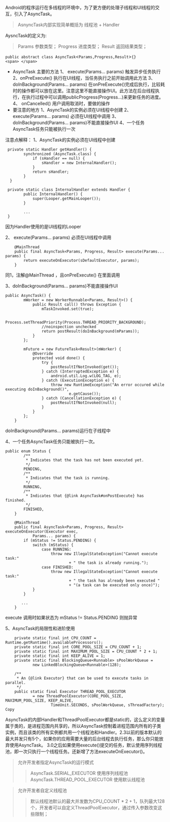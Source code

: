 Android的程序运行在多线程的环境中，为了更方便的处理子线程和UI线程的交互，引入了AsyncTask。

> AsnyncTask内部实现简单概括为 线程池 + Handler

AysncTask的定义为:

> Params 参数类型；
> Progress 进度类型；
> Result 返回结果类型；

`public abstract class AsyncTask`<`Params,Progress,Result`>`{}<span> </span>`

* AsyncTask 主要的方法
  1、 execute(Params... params) 触发异步任务执行
  2、onPreExecute() 执行在UI线程，当任务执行之前开始调用此方法
  3、doInBackground(Params... params) 在onPreExecute()完成后执行，比较耗时的操作都可以放在这里。注意这里不能直接操作UI。此方法在后台线程执行，在执行过程中可以调用publicProgress(Progress…)来更新任务的进度。
  4、 onCancelled() 用户调用取消时，要做的操作
* 要注意的地方
  1、AsyncTask的实例必须在UI线程中创建
  2、 execute(Params... params) 必须在UI线程中调用
  3、doInBackground(Params... params)不能直接操作UI
  4、一个任务AsyncTask任务只能被执行一次

注意点解释：
1、AsyncTask的实例必须在UI线程中创建

```
 private static Handler getHandler() {
        synchronized (AsyncTask.class) {
            if (sHandler == null) {
                sHandler = new InternalHandler();
            }
            return sHandler;
        }
  }
  
 private static class InternalHandler extends Handler {
        public InternalHandler() {
            super(Looper.getMainLooper());
        }

        ...
 }
```

因为Handler使用的是UI线程的Looper

2、 execute(Params... params) 必须在UI线程中调用

```
	@MainThread
    public final AsyncTask<Params, Progress, Result> execute(Params... params) {
        return executeOnExecutor(sDefaultExecutor, params);
    }
```

同1，注解@MainThread ，且onPreExecute() 在里面调用

3、doInBackground(Params... params)不能直接操作UI

```
public AsyncTask() {
        mWorker = new WorkerRunnable<Params, Result>() {
            public Result call() throws Exception {
                mTaskInvoked.set(true);

                Process.setThreadPriority(Process.THREAD_PRIORITY_BACKGROUND);
                //noinspection unchecked
                return postResult(doInBackground(mParams));
            }
        };

        mFuture = new FutureTask<Result>(mWorker) {
            @Override
            protected void done() {
                try {
                    postResultIfNotInvoked(get());
                } catch (InterruptedException e) {
                    android.util.Log.w(LOG_TAG, e);
                } catch (ExecutionException e) {
                    throw new RuntimeException("An error occured while executing doInBackground()",
                            e.getCause());
                } catch (CancellationException e) {
                    postResultIfNotInvoked(null);
                }
            }
        };
    }
```

doInBackground(Params... params)运行在子线程中

4、一个任务AsyncTask任务只能被执行一次。

```
public enum Status {
        /**
         * Indicates that the task has not been executed yet.
         */
        PENDING,
        /**
         * Indicates that the task is running.
         */
        RUNNING,
        /**
         * Indicates that {@link AsyncTask#onPostExecute} has finished.
         */
        FINISHED,
    }

	@MainThread
    public final AsyncTask<Params, Progress, Result> executeOnExecutor(Executor exec,
            Params... params) {
        if (mStatus != Status.PENDING) {
            switch (mStatus) {
                case RUNNING:
                    throw new IllegalStateException("Cannot execute task:"
                            + " the task is already running.");
                case FINISHED:
                    throw new IllegalStateException("Cannot execute task:"
                            + " the task has already been executed "
                            + "(a task can be executed only once)");
            }
        }

       ...
    }
```

execute 调用时如果状态为 mStatus != Status.PENDING 则抛异常

5、AsyncTask的局限性和进阶使用

```
	private static final int CPU_COUNT = Runtime.getRuntime().availableProcessors();
    private static final int CORE_POOL_SIZE = CPU_COUNT + 1;
    private static final int MAXIMUM_POOL_SIZE = CPU_COUNT * 2 + 1;
    private static final int KEEP_ALIVE = 1;
    private static final BlockingQueue<Runnable> sPoolWorkQueue =
            new LinkedBlockingQueue<Runnable>(128);

    /**
     * An {@link Executor} that can be used to execute tasks in parallel.
     */
    public static final Executor THREAD_POOL_EXECUTOR
            = new ThreadPoolExecutor(CORE_POOL_SIZE, MAXIMUM_POOL_SIZE, KEEP_ALIVE,
                    TimeUnit.SECONDS, sPoolWorkQueue, sThreadFactory);
Copy
```

AsyncTask的内部Handler和ThreadPoolExecutor都是static的，这么定义的变量属于类的，是进程范围内共享的，所以AsyncTask控制着进程范围内所有的子类实例，而且该类的所有实例都共用一个线程池和Handler。2.3以前的版本默认的最大并发只有5个，如果你的应用需要大量的后台线程去执行任务，那么你只能放弃使用AsyncTask。 3.0之后如果使用execute()提交的任务，默认使用序列线程池，即一次只执行一个线程任务。还新增了方法executeOnExecutor()。

> 允许开发者指定AsyncTask的运行模式
>
>> AsyncTask.SERIAL_EXECUTOR 使用序列线程池 AsyncTask.THREAD_POOL_EXECUTOR 使用默认线程池
>>

> 允许开发者自定义线程池
>
>> 默认线程池默认的最大并发数为CPU_COUNT * 2 + 1，队列最大128个，开发者可以自定义ThreadPoolExecutor，通过传入参数改变这些限制；
>>
>
